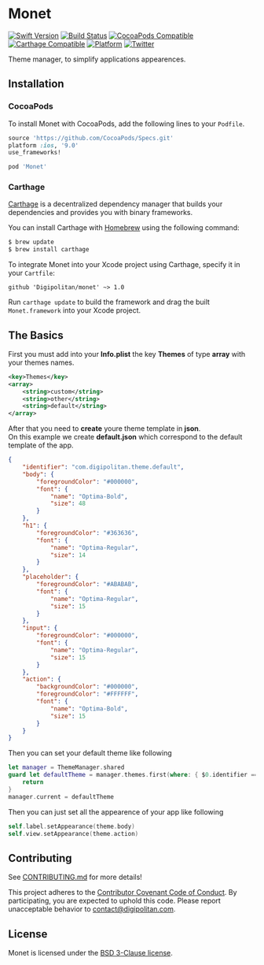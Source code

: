 Monet
=================================

[![Swift Version](https://img.shields.io/badge/swift-4.2-orange.svg?style=flat)](https://developer.apple.com/swift/)
[![Build Status](https://travis-ci.org/Digipolitan/dependency-injector.svg?branch=master)](https://travis-ci.org/Digipolitan/monet)
[![CocoaPods Compatible](https://img.shields.io/cocoapods/v/Monet.svg)](https://img.shields.io/cocoapods/v/Monet.svg)
[![Carthage Compatible](https://img.shields.io/badge/carthage-compatible-brightgreen.svg?style=flat)](https://github.com/Carthage/Carthage)
[![Platform](https://img.shields.io/cocoapods/p/Monet.svg?style=flat)](http://cocoadocs.org/docsets/Monet)
[![Twitter](https://img.shields.io/badge/twitter-@Digipolitan-blue.svg?style=flat)](http://twitter.com/Digipolitan)

Theme manager, to simplify applications appearences.

## Installation

### CocoaPods

To install Monet with CocoaPods, add the following lines to your `Podfile`.

```ruby
source 'https://github.com/CocoaPods/Specs.git'
platform :ios, '9.0'
use_frameworks!

pod 'Monet'
```

### Carthage

[Carthage](https://github.com/Carthage/Carthage) is a decentralized dependency manager that builds your dependencies and provides you with binary frameworks.

You can install Carthage with [Homebrew](http://brew.sh/) using the following command:

```bash
$ brew update
$ brew install carthage
```

To integrate Monet into your Xcode project using Carthage, specify it in your `Cartfile`:

```
github 'Digipolitan/monet' ~> 1.0
```

Run `carthage update` to build the framework and drag the built `Monet.framework` into your Xcode project.

## The Basics

First you must add into your **Info.plist** the key **Themes** of type **array** with your themes names.
```xml
<key>Themes</key>
<array>
	<string>custom</string>
	<string>other</string>
	<string>default</string>
</array>
```

After that you need to **create** youre theme template in **json**.<br>
On this example we create **default.json** which correspond to the default template of the app.

```json
{
    "identifier": "com.digipolitan.theme.default",
    "body": {
        "foregroundColor": "#000000",
        "font": {
            "name": "Optima-Bold",
            "size": 48
        }
    },
    "h1": {
        "foregroundColor": "#363636",
        "font": {
            "name": "Optima-Regular",
            "size": 14
        }
    },
    "placeholder": {
        "foregroundColor": "#ABABAB",
        "font": {
            "name": "Optima-Regular",
            "size": 15
        }
    },
    "input": {
        "foregroundColor": "#000000",
        "font": {
            "name": "Optima-Regular",
            "size": 15
        }
    },
    "action": {
        "backgroundColor": "#000000",
        "foregroundColor": "#FFFFFF",
        "font": {
            "name": "Optima-Bold",
            "size": 15
        }
    }
}
```
Then you can set your default theme like following

```swift
let manager = ThemeManager.shared
guard let defaultTheme = manager.themes.first(where: { $0.identifier == "com.digipolitan.theme.default" }) else {
	return
}
manager.current = defaultTheme
```

Then you can just set all the appearence of your app like following

```swift
self.label.setAppearance(theme.body)
self.view.setAppearance(theme.action)
```

## Contributing

See [CONTRIBUTING.md](CONTRIBUTING.md) for more details!

This project adheres to the [Contributor Covenant Code of Conduct](CODE_OF_CONDUCT.md).
By participating, you are expected to uphold this code. Please report
unacceptable behavior to [contact@digipolitan.com](mailto:contact@digipolitan.com).

## License

Monet is licensed under the [BSD 3-Clause license](LICENSE).
